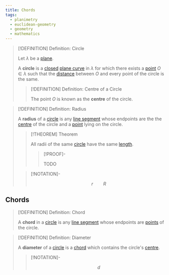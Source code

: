 ```yaml
---
title: Chords
tags:
  - planimetry
  - euclidean-geometry
  - geometry
  - mathematics
---
```


>[!DEFINITION] Definition: Circle
>
>Let $\lambda$ be a [plane](../../../Surfaces/Planes.md).
>
>A **circle** is a [closed](../../../Curves/Closed%20Curve.md) [plane curve](../index.md) in $\lambda$ for which there exists a [point](../../../Euclidean%20Space/Points%20vs%20Vectors/index.md) $O \in \lambda$ such that the [distance](../../../Euclidean%20Space/Points%20vs%20Vectors/Distance%20between%20Points.md) between $O$ and every point of the circle is the same.
>
>>[!DEFINITION] Definition: Centre of a Circle
>>
>>The point $O$ is known as the **centre** of the circle.
>>
>


>[!DEFINITION] Definition: Radius
>
>A **radius** of a [circle](./index.md) is any [line segment](../../../Curves/Straight%20Lines/Line%20Segments.md) whose endpoints are the the [centre](./index.md) of the circle and a [point](../../../Euclidean%20Space/Points%20vs%20Vectors/index.md) lying on the circle.
>
>>[!THEOREM] Theorem
>>
>>All radii of the same [circle](./index.md) have the same [length](../../../Curves/Length.md).
>>
>>>[!PROOF]-
>>>
>>>TODO
>>>
>
>>[!NOTATION]-
>>
>>$$
>>r \qquad R
>>$$
>>
>

## Chords

>[!DEFINITION] Definition: Chord
>
>A **chord** in a [circle](./index.md) is any [line segment](../../../Curves/Straight%20Lines/Line%20Segments.md) whose endpoints are [points](../../../Euclidean%20Space/Points%20vs%20Vectors/index.md) of the circle.
>
>
>

>[!DEFINITION] Definition: Diameter
>
>A **diameter** of a [circle](./index.md) is a [chord](./index.md) which contains the circle's [centre](./index.md).
>
>>[!NOTATION]-
>>
>>$$d$$
>>
>